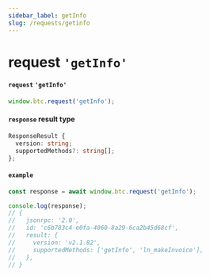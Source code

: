 ```yaml
---
sidebar_label: getInfo
slug: /requests/getinfo
---
```


# request `'getInfo'`

#### `request` `'getInfo'`

```ts
window.btc.request('getInfo');
```

#### `response` result type

```ts
ResponseResult {
  version: string;
  supportedMethods?: string[];
};
```

#### `example`

```ts
const response = await window.btc.request('getInfo');

console.log(response);
// {
//   jsonrpc: '2.0',
//   id: 'c6b783c4-e0fa-4060-8a29-6ca2b45d68cf',
//   result: {
//     version: 'v2.1.82',
//     supportedMethods: ['getInfo', 'ln_makeInvoice'],
//   },
// }
```
